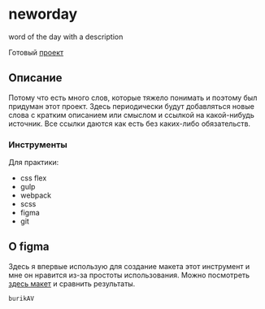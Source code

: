 # neworday
word of the day with a description

Готовый [проект][link]

[link]:https://burik84.github.io/neworday/
[link-github]:https://github.com/burik84/neworday
[figma]:https://www.figma.com/file/Gz8WGptztc5ZHTVOV3EI57Pu/neworday?node-id=0%3A1

## Описание
Потому что есть много слов, которые тяжело понимать и поэтому был придуман этот проект. Здесь периодически будут добавляться новые слова с кратким описанием или смыслом и ссылкой на какой-нибудь источник.
Все ссылки даются как есть без каких-либо обязательств.

### Инструменты
Для практики:
* css flex
* gulp
* webpack
* scss
* figma
* git

## О figma
Здесь я впервые использую для создание макета этот инструмент и мне он нравится из-за простоты использования.
Можно посмотреть [здесь макет][figma] и сравнить результаты.


`burikAV`
